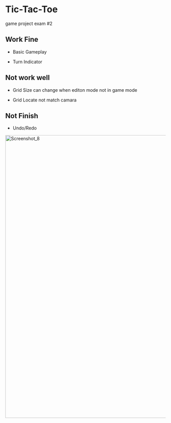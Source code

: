 # Tic-Tac-Toe
 game project exam #2

Work Fine
------------
- Basic Gameplay

- Turn Indicator

Not work well
------------
- Grid Size can change when editon mode not in game mode

- Grid Locate not match camara

Not Finish
------------
- Undo/Redo

<img width="888" alt="Screenshot_8" src="https://user-images.githubusercontent.com/20909108/129551338-569676b1-5d06-46ca-989b-206c53eac1a5.png">
